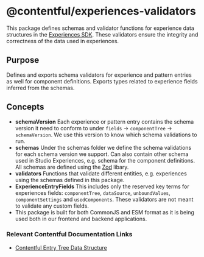 # @contentful/experiences-validators

This package defines schemas and validator functions for experience data structures in the [Experiences SDK](https://www.contentful.com/developers/docs/experiences/set-up-experiences-sdk/). These validators ensure the integrity and correctness of the data used in experiences.

## Purpose

Defines and exports schema validators for experience and pattern entries as well for component definitions.
Exports types related to experience fields inferred from the schemas.


## Concepts
- **schemaVersion** Each experience or pattern entry contains the schema version it need to conform to under `fields` -> `componentTree` -> `schemaVersion`. We use this version to know which schema validations to run.
- **schemas** Under the schemas folder we define the schema validations for each schema version we support. Can also contain other schema used
in Studio Experiences, e.g. schema for the component definitions. All schemas are defined using the [Zod](https://zod.dev/) libary.
- **validators** Functions that validate different entities, e.g. experiences using the schemas defined in this package.
- **ExperienceEntryFields** This includes only the reserved key terms for experiences fields: `componentTree`, `dataSource`, `unboundValues`, `componentSettings` and `usedComponents`. These validators are not meant to validate any custom fields.
- This package is built for both CommonJS and ESM format as it is being used both in our frontend and backend applications.

### Relevant Contentful Documentation Links
- [Contentful Entry Tree Data Structure](https://www.contentful.com/developers/docs/experiences/data-structures/)
